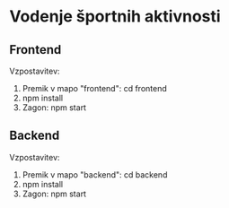 # Vodenje športnih aktivnosti

## Frontend
Vzpostavitev:
1. Premik v mapo "frontend": cd frontend
2. npm install
3. Zagon: npm start



## Backend
Vzpostavitev:
1. Premik v mapo "backend": cd backend
2. npm install
3. Zagon: npm start
